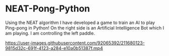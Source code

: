 # NEAT-Pong-Python
Using the NEAT algorithm I have developed a game to train an AI to play Ping-pong in Python!
On the right side is an Artificial Intelligence Bot which I am playing. I am controlling the left paddle.


https://user-images.githubusercontent.com/92065392/211680123-9815d32c-691f-4123-a284-e10a0b51387f.mp4

